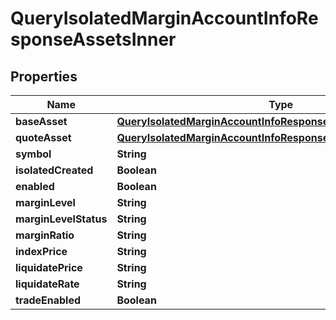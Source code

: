 

# QueryIsolatedMarginAccountInfoResponseAssetsInner


## Properties

| Name | Type | Description | Notes |
|------------ | ------------- | ------------- | -------------|
|**baseAsset** | [**QueryIsolatedMarginAccountInfoResponseAssetsInnerBaseAsset**](QueryIsolatedMarginAccountInfoResponseAssetsInnerBaseAsset.md) |  |  [optional] |
|**quoteAsset** | [**QueryIsolatedMarginAccountInfoResponseAssetsInnerQuoteAsset**](QueryIsolatedMarginAccountInfoResponseAssetsInnerQuoteAsset.md) |  |  [optional] |
|**symbol** | **String** |  |  [optional] |
|**isolatedCreated** | **Boolean** |  |  [optional] |
|**enabled** | **Boolean** |  |  [optional] |
|**marginLevel** | **String** |  |  [optional] |
|**marginLevelStatus** | **String** |  |  [optional] |
|**marginRatio** | **String** |  |  [optional] |
|**indexPrice** | **String** |  |  [optional] |
|**liquidatePrice** | **String** |  |  [optional] |
|**liquidateRate** | **String** |  |  [optional] |
|**tradeEnabled** | **Boolean** |  |  [optional] |



